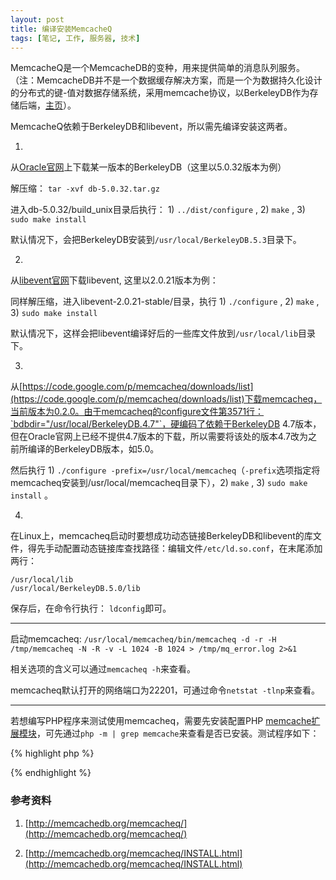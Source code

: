 ```yaml
---
layout: post
title: 编译安装MemcacheQ
tags: [笔记, 工作, 服务器, 技术]
---
```


MemcacheQ是一个MemcacheDB的变种，用来提供简单的消息队列服务。（注：MemcacheDB并不是一个数据缓存解决方案，而是一个为数据持久化设计的分布式的键-值对数据存储系统，采用memcache协议，以BerkeleyDB作为存储后端，[主页](http://memcachedb.org/)）。

MemcacheQ依赖于BerkeleyDB和libevent，所以需先编译安装这两者。

1.
从[Oracle官网](http://www.oracle.com/technetwork/products/berkeleydb/downloads/index.html)上下载某一版本的BerkeleyDB（这里以5.0.32版本为例）

解压缩： `tar -xvf db-5.0.32.tar.gz`

进入db-5.0.32/build_unix目录后执行： 1) `../dist/configure` , 2) `make` , 3) `sudo make install`

默认情况下，会把BerkeleyDB安装到`/usr/local/BerkeleyDB.5.3`目录下。

2.
从[libevent官网](http://libevent.org/)下载libevent, 这里以2.0.21版本为例：

同样解压缩，进入libevent-2.0.21-stable/目录，执行 1) `./configure` , 2) `make` , 3) `sudo make install`

默认情况下，这样会把libevent编译好后的一些库文件放到`/usr/local/lib`目录下。

3.
从[https://code.google.com/p/memcacheq/downloads/list](https://code.google.com/p/memcacheq/downloads/list)下载memcacheq，当前版本为0.2.0。由于memcacheq的configure文件第3571行：`bdbdir="/usr/local/BerkeleyDB.4.7"`，硬编码了依赖于BerkeleyDB 4.7版本，但在Oracle官网上已经不提供4.7版本的下载，所以需要将该处的版本4.7改为之前所编译的BerkeleyDB版本，如5.0。

然后执行 1) `./configure -prefix=/usr/local/memcacheq`（`-prefix`选项指定将memcacheq安装到/usr/local/memcacheq目录下），2) `make` , 3) `sudo make install` 。

4.
在Linux上，memcacheq启动时要想成功动态链接BerkeleyDB和libevent的库文件，得先手动配置动态链接库查找路径：编辑文件`/etc/ld.so.conf`，在末尾添加两行：

    /usr/local/lib
    /usr/local/BerkeleyDB.5.0/lib

保存后，在命令行执行： `ldconfig`即可。

---

启动memcacheq: `/usr/local/memcacheq/bin/memcacheq -d -r -H /tmp/memcacheq -N -R -v -L 1024 -B 1024 > /tmp/mq_error.log 2>&1`

相关选项的含义可以通过`memcacheq -h`来查看。

memcacheq默认打开的网络端口为22201，可通过命令`netstat -tlnp`来查看。

---

若想编写PHP程序来测试使用memcacheq，需要先安装配置PHP [memcache扩展模块](http://cn2.php.net/memcache)，可先通过`php -m | grep memcache`来查看是否已安装。测试程序如下：

{% highlight php %}
<?php
$memcache_obj = memcache_connect('127.0.0.1', 22201);

// push数据进入队列demoqueue1
$set_rs = memcache_set($memcache_obj, 'demoqueue1', 'message body here', 0, 0);
var_dump($set_rs);

// 从队列demoqueue1中pop出数据
$get_rs = memcache_get($memcache_obj, 'demoqueue1');
var_dump($get_rs);

memcache_close($memcache_obj);
?>
{% endhighlight %}

### 参考资料

1. [http://memcachedb.org/memcacheq/](http://memcachedb.org/memcacheq/)

2. [http://memcachedb.org/memcacheq/INSTALL.html](http://memcachedb.org/memcacheq/INSTALL.html)
